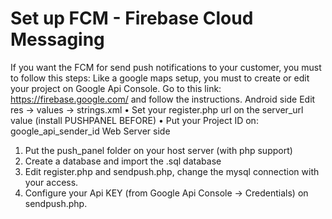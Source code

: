 
# Set up FCM - Firebase Cloud Messaging
If you want the FCM for send push notifications to your customer, you must to follow this steps: Like a google maps setup, you must to create or edit your project on Google Api Console.
Go to this link: https://firebase.google.com/ and follow the instructions.
Android side
Edit res -> values -> strings.xml
• Set your register.php url on the server_url value (install PUSHPANEL BEFORE) • Put your Project ID on: google_api_sender_id
Web Server side
1. Put the push_panel folder on your host server (with php support)
2. Create a database and import the .sql database
3. Edit register.php and sendpush.php, change the mysql connection with your access.
4. Configure your Api KEY (from Google Api Console -> Credentials) on sendpush.php.

